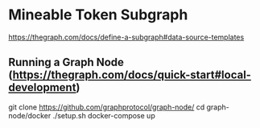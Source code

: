 #  Mineable Token Subgraph


https://thegraph.com/docs/define-a-subgraph#data-source-templates


## Running a Graph Node  (https://thegraph.com/docs/quick-start#local-development)

git clone https://github.com/graphprotocol/graph-node/
cd graph-node/docker
./setup.sh
docker-compose up
